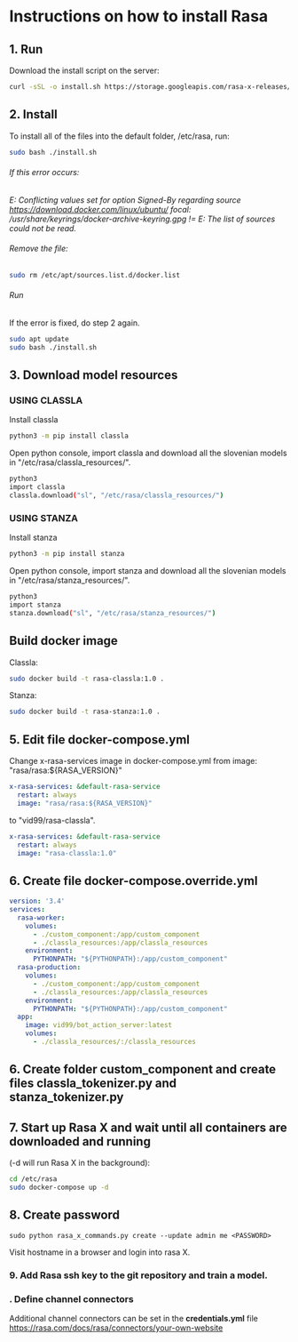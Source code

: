 # Instructions on how to install Rasa

## 1. Run
Download the install script on the server:
```bash
curl -sSL -o install.sh https://storage.googleapis.com/rasa-x-releases/0.41.1/install.sh
```

## 2. Install
To install all of the files into the default folder, /etc/rasa, run:
```bash
sudo bash ./install.sh
```

###### If this error occurs: 
*E: Conflicting values set for option Signed-By regarding source https://download.docker.com/linux/ubuntu/ focal: /usr/share/keyrings/docker-archive-keyring.gpg != 
E: The list of sources could not be read.*

###### Remove the file: 
```bash
sudo rm /etc/apt/sources.list.d/docker.list
```

###### Run
If the error is fixed, do step 2 again.
```bash
sudo apt update
sudo bash ./install.sh
```

## 3. Download model resources 
### USING CLASSLA
Install classla
```bash
python3 -m pip install classla
```
Open python console, import classla and download all the slovenian models in "/etc/rasa/classla_resources/".
```bash
python3
import classla
classla.download("sl", "/etc/rasa/classla_resources/")
```

### USING STANZA
Install stanza
```bash
python3 -m pip install stanza
```
Open python console, import stanza and download all the slovenian models in "/etc/rasa/stanza_resources/".
```bash
python3
import stanza
stanza.download("sl", "/etc/rasa/stanza_resources/")
```

## Build docker image
Classla: 
```bash
sudo docker build -t rasa-classla:1.0 .
```
Stanza: 
```bash
sudo docker build -t rasa-stanza:1.0 .
```

## 5. Edit file  docker-compose.yml
Change x-rasa-services image in docker-compose.yml from image: "rasa/rasa:${RASA_VERSION}"
```yaml
x-rasa-services: &default-rasa-service
  restart: always
  image: "rasa/rasa:${RASA_VERSION}"
```
to "vid99/rasa-classla".
```yaml
x-rasa-services: &default-rasa-service
  restart: always
  image: "rasa-classla:1.0"
```

## 6. Create file  docker-compose.override.yml
```yaml
version: '3.4'
services:
  rasa-worker:
    volumes:
      - ./custom_component:/app/custom_component
      - ./classla_resources:/app/classla_resources
    environment:
      PYTHONPATH: "${PYTHONPATH}:/app/custom_component"
  rasa-production:
    volumes:
      - ./custom_component:/app/custom_component
      - ./classla_resources:/app/classla_resources
    environment:
      PYTHONPATH: "${PYTHONPATH}:/app/custom_component"
  app:
    image: vid99/bot_action_server:latest
    volumes:
      - ./classla_resources/:/classla_resources
```

## 6. Create folder custom_component and create files classla_tokenizer.py and stanza_tokenizer.py

## 7. Start up Rasa X and wait until all containers are downloaded and running 
(-d will run Rasa X in the background):
```bash
cd /etc/rasa
sudo docker-compose up -d
```

## 8. Create password
`sudo python rasa_x_commands.py create --update admin me <PASSWORD>`

Visit hostname in a browser and login into rasa X.

### 9. Add Rasa ssh key to the git repository and train a model.

### . Define channel connectors
Additional channel connectors can be set in the **credentials.yml** file
https://rasa.com/docs/rasa/connectors/your-own-website
